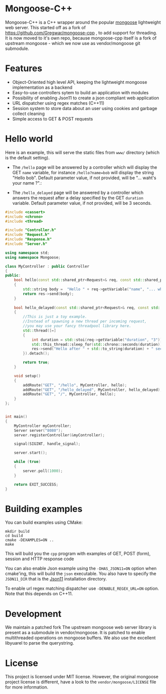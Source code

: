 # Mongoose-C++

Mongoose-C++ is a C++ wrapper around the popular [mongoose](https://github.com/cesanta/mongoose/)
lightweight web server. This started off as a fork of https://github.com/Gregwar/mongoose-cpp , to add support for threading. It is now moved to it's own repo, because mongoose-cpp itself is a fork of upstream mongoose - which we now use as vendor/mongoose git submodule.

# Features

- Object-Oriented high level API, keeping the lightweight mongoose implementation
  as a backend
- Easy-to-use controllers sytem to build an application with modules
- Possibility of enabling Json11 to create a json compliant web application
- URL dispatcher using regex matches (C++11)
- Session system to store data about an user using cookies and garbage collect cleaning
- Simple access to GET & POST requests

# Hello world

Here is an example, this will serve the static files from `www/` directory (which
is the default setting).
* The `/hello` page will be answered by a controller which
will display the GET `name` variable, for instance `/hello?name=bob` will display
the string "Hello bob". Default parameter value, if not provided, will be
"... waht's your name ?".:

* The `/hello_delayed` page will be answered by a controller which answers the request after a delay specified by the GET `duration` variable. Default parameter value, if not provided, will be 3 seconds.

```c++
#include <cassert>
#include <chrono>
#include <thread>

#include "Controller.h"
#include "Request.h"
#include "Response.h"
#include "Server.h"

using namespace std;
using namespace Mongoose;

class MyController : public Controller
{
public:
    bool hello(const std::shared_ptr<Request>& req, const std::shared_ptr<Response>& res)
    {
        std::string body =  "Hello " + req->getVariable("name", "... what's your name ?\n");
        return res->send(body);
    }
    
    bool hello_delayed(const std::shared_ptr<Request>& req, const std::shared_ptr<Response>& res)
    {
        //This is just a toy example.
        //Instead of spawning a new thread per incoming request,
        //you may use your fancy threadpool library here.
        std::thread([=]
        {
            int duration = std::stoi(req->getVariable("duration", "3"));
            std::this_thread::sleep_for(std::chrono::seconds(duration));
            res->send("Hello after " + std::to_string(duration) + " seconds\n");
        }).detach();

        return true;
    }

    void setup()
    {
        addRoute("GET", "/hello", MyController, hello);
        addRoute("GET", "/hello_delayed", MyController, hello_delayed);
        addRoute("GET", "/", MyController, hello);
    }
};


int main()
{
    MyController myController;
    Server server("8080");
    server.registerController(&myController);

    signal(SIGINT, handle_signal);

    server.start();

    while (true)
    {
        server.poll(1000);
    }

    return EXIT_SUCCESS;
}

```

# Building examples

You can build examples using CMake:

```
mkdir build
cd build
cmake -DEXAMPLES=ON ..
make
```

This will build you the `cpp` program with examples of GET, POST (form), session and 
HTTP response code

You can also enable Json example using the `-DHAS_JSON11=ON` option when cmake'ing,
this will build the `json` executable. You also have to specify the `JSON11_DIR` that is the [Json11](https://github.com/dropbox/json11) installation directory.


To enable url regex matching dispatcher use `-DENABLE_REGEX_URL=ON` option.
Note that this depends on C++11.

# Development

We maintain a patched fork The upstream mongoose web server library is present as a submodule in vendor/mongoose.
It is patched to enable multithreaded operations on mongoose buffers.
We also use the excellent libyuarel to parse the querystring.

# License

This project is licensed under MIT license.
However, the original mongoose project license is different, have a look to the
`vendor/mongoose/LICENSE` file for more information.
